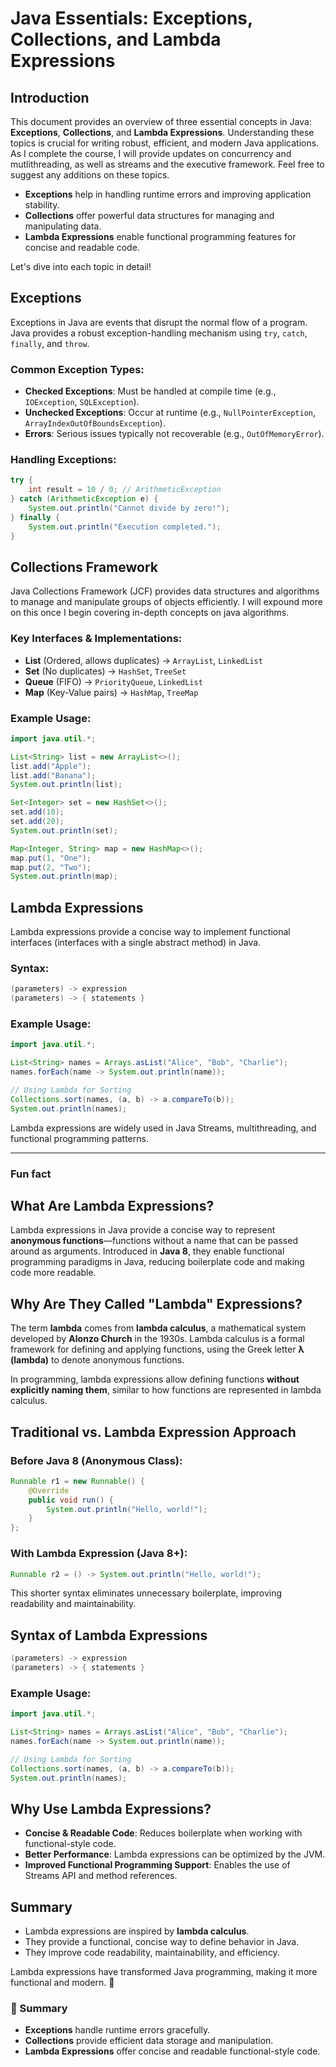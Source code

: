 # Java Essentials: Exceptions, Collections, and Lambda Expressions

## Introduction
This document provides an overview of three essential concepts in Java: **Exceptions**, **Collections**, and **Lambda Expressions**. Understanding these topics is crucial for writing robust, efficient, and modern Java applications. As I complete the course, I will provide updates on concurrency and mutlithreading, as well as streams and the executive framework. Feel free to suggest any additions on these topics.

- **Exceptions** help in handling runtime errors and improving application stability.
- **Collections** offer powerful data structures for managing and manipulating data.
- **Lambda Expressions** enable functional programming features for concise and readable code.

Let's dive into each topic in detail!

## Exceptions
Exceptions in Java are events that disrupt the normal flow of a program. Java provides a robust exception-handling mechanism using `try`, `catch`, `finally`, and `throw`.

### Common Exception Types:
- **Checked Exceptions**: Must be handled at compile time (e.g., `IOException`, `SQLException`).
- **Unchecked Exceptions**: Occur at runtime (e.g., `NullPointerException`, `ArrayIndexOutOfBoundsException`).
- **Errors**: Serious issues typically not recoverable (e.g., `OutOfMemoryError`).

### Handling Exceptions:
```java
try {
    int result = 10 / 0; // ArithmeticException
} catch (ArithmeticException e) {
    System.out.println("Cannot divide by zero!");
} finally {
    System.out.println("Execution completed.");
}
```

## Collections Framework
Java Collections Framework (JCF) provides data structures and algorithms to manage and manipulate groups of objects efficiently.
I will expound more on this once I begin covering in-depth concepts on java algorithms.

### Key Interfaces & Implementations:
- **List** (Ordered, allows duplicates) → `ArrayList`, `LinkedList`
- **Set** (No duplicates) → `HashSet`, `TreeSet`
- **Queue** (FIFO) → `PriorityQueue`, `LinkedList`
- **Map** (Key-Value pairs) → `HashMap`, `TreeMap`

### Example Usage:
```java
import java.util.*;

List<String> list = new ArrayList<>();
list.add("Apple");
list.add("Banana");
System.out.println(list);

Set<Integer> set = new HashSet<>();
set.add(10);
set.add(20);
System.out.println(set);

Map<Integer, String> map = new HashMap<>();
map.put(1, "One");
map.put(2, "Two");
System.out.println(map);
```

## Lambda Expressions
Lambda expressions provide a concise way to implement functional interfaces (interfaces with a single abstract method) in Java.

### Syntax:
```java
(parameters) -> expression
(parameters) -> { statements }
```

### Example Usage:
```java
import java.util.*;

List<String> names = Arrays.asList("Alice", "Bob", "Charlie");
names.forEach(name -> System.out.println(name));

// Using Lambda for Sorting
Collections.sort(names, (a, b) -> a.compareTo(b));
System.out.println(names);
```

Lambda expressions are widely used in Java Streams, multithreading, and functional programming patterns.

---

### Fun fact
## What Are Lambda Expressions?
Lambda expressions in Java provide a concise way to represent **anonymous functions**—functions without a name that can be passed around as arguments. Introduced in **Java 8**, they enable functional programming paradigms in Java, reducing boilerplate code and making code more readable.

## Why Are They Called "Lambda" Expressions?
The term **lambda** comes from **lambda calculus**, a mathematical system developed by **Alonzo Church** in the 1930s. Lambda calculus is a formal framework for defining and applying functions, using the Greek letter **λ (lambda)** to denote anonymous functions.

In programming, lambda expressions allow defining functions **without explicitly naming them**, similar to how functions are represented in lambda calculus.

## Traditional vs. Lambda Expression Approach
### Before Java 8 (Anonymous Class):
```java
Runnable r1 = new Runnable() {
    @Override
    public void run() {
        System.out.println("Hello, world!");
    }
};
```

### With Lambda Expression (Java 8+):
```java
Runnable r2 = () -> System.out.println("Hello, world!");
```
This shorter syntax eliminates unnecessary boilerplate, improving readability and maintainability.

## Syntax of Lambda Expressions
```java
(parameters) -> expression
(parameters) -> { statements }
```

### Example Usage:
```java
import java.util.*;

List<String> names = Arrays.asList("Alice", "Bob", "Charlie");
names.forEach(name -> System.out.println(name));

// Using Lambda for Sorting
Collections.sort(names, (a, b) -> a.compareTo(b));
System.out.println(names);
```

## Why Use Lambda Expressions?
- **Concise & Readable Code**: Reduces boilerplate when working with functional-style code.
- **Better Performance**: Lambda expressions can be optimized by the JVM.
- **Improved Functional Programming Support**: Enables the use of Streams API and method references.

## Summary
- Lambda expressions are inspired by **lambda calculus**.
- They provide a functional, concise way to define behavior in Java.
- They improve code readability, maintainability, and efficiency.

Lambda expressions have transformed Java programming, making it more functional and modern. 🚀

### 🚀 Summary
- **Exceptions** handle runtime errors gracefully.
- **Collections** provide efficient data storage and manipulation.
- **Lambda Expressions** offer concise and readable functional-style code.



